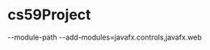 # cs59Project
--module-path <Path-To-Your-JavaFx-SDK-Lib-Folder> --add-modules=javafx.controls,javafx.web 